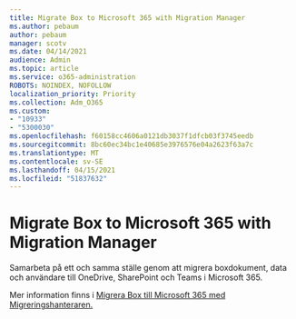 ```yaml
---
title: Migrate Box to Microsoft 365 with Migration Manager
ms.author: pebaum
author: pebaum
manager: scotv
ms.date: 04/14/2021
audience: Admin
ms.topic: article
ms.service: o365-administration
ROBOTS: NOINDEX, NOFOLLOW
localization_priority: Priority
ms.collection: Adm_O365
ms.custom:
- "10933"
- "5300030"
ms.openlocfilehash: f60158cc4606a0121db3037f1dfcb03f3745eedb
ms.sourcegitcommit: 8bc60ec34bc1e40685e3976576e04a2623f63a7c
ms.translationtype: MT
ms.contentlocale: sv-SE
ms.lasthandoff: 04/15/2021
ms.locfileid: "51837632"
---
```

# <a name="migrate-box-to-microsoft-365-with-migration-manager"></a>Migrate Box to Microsoft 365 with Migration Manager

Samarbeta på ett och samma ställe genom att migrera boxdokument, data och användare till OneDrive, SharePoint och Teams i Microsoft 365.

Mer information finns i [Migrera Box till Microsoft 365 med Migreringshanteraren.](https://docs.microsoft.com/sharepointmigration/mm-box-overview)